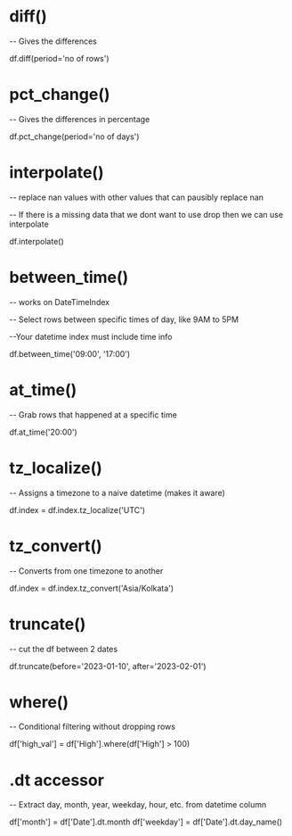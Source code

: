 # diff()
-- Gives the differences

df.diff(period='no of rows')

# pct_change()
-- Gives the differences in percentage

df.pct_change(period='no of days')

# interpolate()

-- replace nan values with other values that can pausibly replace nan

-- If there is a missing data that we dont want to use drop then we can use interpolate

df.interpolate()

# between_time()
-- works on DateTimeIndex 

-- Select rows between specific times of day, like 9AM to 5PM 

--Your datetime index must include time info

df.between_time('09:00', '17:00')


# at_time()
-- Grab rows that happened at a specific time

df.at_time('20:00')

# tz_localize()
-- Assigns a timezone to a naive datetime (makes it aware)

df.index = df.index.tz_localize('UTC')

# tz_convert()
-- Converts from one timezone to another

df.index = df.index.tz_convert('Asia/Kolkata')

# truncate()
-- cut the df between 2 dates

df.truncate(before='2023-01-10', after='2023-02-01')


# where()
-- Conditional filtering without dropping rows

df['high_val'] = df['High'].where(df['High'] > 100)

# .dt accessor
-- Extract day, month, year, weekday, hour, etc. from datetime column

df['month'] = df['Date'].dt.month
df['weekday'] = df['Date'].dt.day_name()
